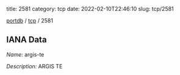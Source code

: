 title: 2581
category: tcp
date: 2022-02-10T22:46:10
slug: tcp/2581

[portdb](/) / [tcp](/category/tcp.html) / 2581


## IANA Data

_Name:_ argis-te

_Description:_ ARGIS TE

